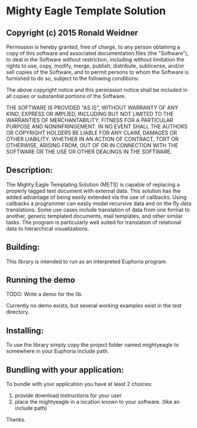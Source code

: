 # Mighty Eagle Template Solution
## Copyright (c) 2015 Ronald Weidner

Permission is hereby granted, free of charge, to any person obtaining a 
copy of this software and associated documentation files (the "Software"), 
to deal in the Software without restriction, including without limitation 
the rights to use, copy, modify, merge, publish, distribute, sublicense, 
and/or sell copies of the Software, and to permit persons to whom the 
Software is furnished to do so, subject to the following conditions:

The above copyright notice and this permission notice shall be included 
in all copies or substantial portions of the Software.

THE SOFTWARE IS PROVIDED "AS IS", WITHOUT WARRANTY OF ANY KIND, EXPRESS 
OR IMPLIED, INCLUDING BUT NOT LIMITED TO THE WARRANTIES OF 
MERCHANTABILITY, FITNESS FOR A PARTICULAR PURPOSE AND NONINFRINGEMENT. 
IN NO EVENT SHALL THE AUTHORS OR COPYRIGHT HOLDERS BE LIABLE FOR ANY 
CLAIM, DAMAGES OR OTHER LIABILITY, WHETHER IN AN ACTION OF CONTRACT, 
TORT OR OTHERWISE, ARISING FROM, OUT OF OR IN CONNECTION WITH THE 
SOFTWARE OR THE USE OR OTHER DEALINGS IN THE SOFTWARE.

## Description:
The Mighty Eagle Templating Solution (METS) is capable of replacing a properly tagged text document with external data.  This solution has the added advantage of being easily extended via the use of callbacks.  Using callbacks a programmer can easily model recursive data and on the fly data translations.  Some use cases include translation of data from one format to another, generic templated documents, mail templates, and other similar tasks.  The program is particularly well suited for translation of relational data to hierarchical visualizations.

## Building:
This library is intended to run as an interpreted Euphoria program.  

## Running the demo
TODO: Write a demo for the lib.

Currently no demo exists, but several working examples exist in the test directory.

## Installing:
To use the library simply copy the project folder named mightyeagle to somewhere in your Euphoria include path.

## Bundling with your application:

To bundle with your application you have at least 2 choices:

1. provide download instructions for your user
2. place the mightyeagle in a location known to your software.  (like an  include path)

Thanks.

